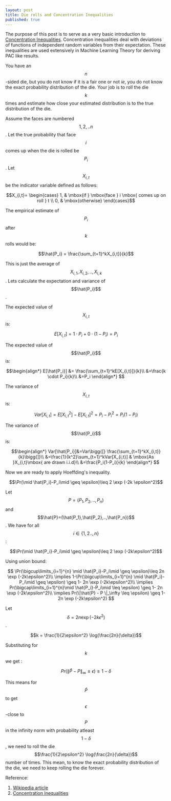 ```yaml
---
layout: post
title: Die rolls and Concentration Inequalities
published: true
---
```

The purpose of this post is to serve as a very basic introduction to [Concentration Inequalities](https://en.wikipedia.org/wiki/Concentration_inequality). Concentration inequalities deal with deviations of functions of independent random variables from their expectation. These inequalities are used extensively in Machine Learning Theory for deriving PAC like results.

You have an $$n$$-sided die, but you do not know if it is a fair one or not *ie*, you do not know the exact probability distribution of the die. Your job is to roll the die $$k$$ times and estimate how close your estimated distribution is to the true distribution of the die.

Assume the faces are numbered $$1,2,..n$$. Let the true probability that face $$i$$ comes up when the die is rolled be $$P_i$$. Let $$X_{i,t}$$ be the indicator variable defined as follows:

$$X_{i,t}= \begin{cases} 1, & \mbox{if } \mbox{face } i \mbox{ comes up on roll } t \\ 0, & \mbox{otherwise} \end{cases}$$

The empirical estimate of $$P_i$$ after $$k$$ rolls would be:

$$\hat{P_i} = \frac{\sum_{t=1}^kX_{i,t}}{k}$$

This is just the average of $$X_{i,1},X_{i,2},..,X_{i,k}$$. Lets calculate the expectation and variance of $$\hat{P_i}$$.

The expected value of $$X_{i,t}$$ is:

$$E[X_{i,t}] = 1\cdot P_i + 0 \cdot (1-P_i)=P_i$$

The expected value of $$\hat{P_i}$$ is:

$$\begin{align*}
E[\hat{P_i}] &= \frac{\sum_{t=1}^kE[X_{i,t}]}{k}\\
&=\frac{k \cdot P_i}{k}\\
&=P_i
\end{align*}
$$

The variance of $$X_{i,t}$$ is:

$$Var[X_{i,t}] = E[X_{i,t}^2]-E[X_{i,t}]^2=P_i-P_i^2=P_i(1-P_i)$$

The variance of $$\hat{P_i}$$ is:

$$\begin{align*}
Var[\hat{P_i}]&=Var\bigg{[} \frac{\sum_{t=1}^kX_{i,t}}{k}\bigg{]}\\
&=\frac{1}{k^2}\sum_{t=1}^kVar[X_{i,t}] & \mbox{As }X_{i,t}\mbox{ are drawn i.i.d}\\
&=\frac{P_i(1-P_i)}{k}
\end{align*}
$$

Now we are ready to apply Hoeffding's inequality. 

$$\Pr(\mid \hat{P_i}-P_i\mid \geq \epsilon)\leq 2 \exp (-2k \epsilon^2)$$

Let $$P=(P_1,P_2,..,P_n)$$ and $$\hat{P}=(\hat{P_1},\hat{P_2},..,\hat{P_n})$$. We have for all $$i\in\{1,2..,n\}$$:

$$\Pr(\mid \hat{P_i}-P_i\mid \geq \epsilon)\leq 2 \exp (-2k\epsilon^2)$$

Using union bound:

$$
\Pr(\bigcup\limits_{i=1}^{n} \mid \hat{P_i}-P_i\mid \geq \epsilon)\leq 2n  \exp (-2k\epsilon^2)\\
\implies 1-\Pr(\bigcup\limits_{i=1}^{n} \mid \hat{P_i}-P_i\mid \geq \epsilon) \geq 1- 2n \exp (-2k\epsilon^2)\\
\implies Pr(\bigcap\limits_{i=1}^{n}\mid \hat{P_i}-P_i\mid \leq \epsilon) \geq  1- 2n  \exp (-2k\epsilon^2)\\
\implies Pr(\|\hat{P} - P \|_\infty \leq \epsilon) \geq  1- 2n  \exp (-2k\epsilon^2)
$$

Let $$\delta = 2n  \exp (-2k\epsilon^2)$$.

$$k = \frac{1}{2\epsilon^2} \log(\frac{2n}{\delta})$$

Substituting for $$k$$ we get :

$$Pr(\|\hat{P} - P \|_\infty \leq \epsilon) \geq  1- \delta$$

This means for $$\hat{P}$$ to get $$\epsilon$$-close to $$P$$ in the infinity norm with probability atleast $$1-\delta$$, we need to roll the die $$\frac{1}{2\epsilon^2} \log(\frac{2n}{\delta})$$ number of times. This mean, to know the exact probability distribution of the die, we need to keep rolling the die forever. 

Reference: 

 1. [Wikipedia article](https://en.wikipedia.org/wiki/Concentration_inequality)
 2. [Concentration Inequalities](http://www.econ.upf.edu/~lugosi/mlss_conc.pdf)
